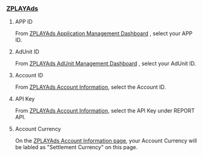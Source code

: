 ###     [ZPLAYAds](http://www.zplayads.com/) 
1. APP ID 
    
    From [ZPLAYAds Application Management Dashboard](https://en-sellers.zplayads.com/#/app/appList/) , select your APP ID.

2. AdUnit ID
    
     From [ZPLAYAds AdUnit Management Dashboard](https://en-sellers.zplayads.com/#/ad/placeList/) , select your AdUnit ID. 
3. Account ID

   From [ZPLAYAds Account Information](https://en-sellers.zplayads.com/#/personal/personalInfo/), select the Account ID.
4. API Key

   From [ZPLAYAds Account Information](https://en-sellers.zplayads.com/#/personal/personalInfo/), select the API Key under REPORT API.
5. Account Currency
     
      On the [ZPLAYAds Account Information page](https://en-sellers.zplayads.com/#/personal/personalInfo/), your Account Currency will be labled as "Settlement Currency" on this page.